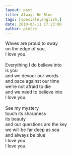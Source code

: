 ```yaml
---
layout: post
title: Always Be Blue
tags: [speciale,english,]
date: 2010-03-11 17:23:00
author: pietro
---
```

Waves are proud to sway<br/>on the edge of you,<br/>I love you.<br/><br/>Everything I do believe into<br/>is you<br/>and we devour our words<br/>and pace against our time<br/>we're not afraid to die<br/>and we need to believe into<br/>I love you.<br/><br/>See my mystery<br/>touch its sharpness<br/>its beauty<br/>and our questions are the key<br/>we will be far deep as sea<br/>and always be blue<br/>I love you<br/>I love you.
